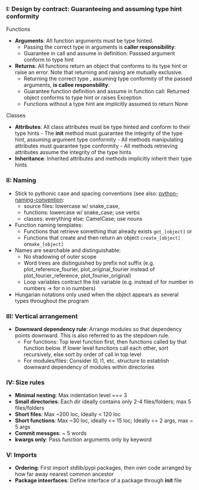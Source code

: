 ### I: Design by contract: Guaranteeing and assuming type hint conformity

Functions
- **Arguments**: All function arguments must be type hinted.
     - Passing the correct type in arguments is **caller responsibility**:
     - Guarantee in call and assume in definition: Passsed argument conform to type hint
- **Returns**: All functions return an object that conforms to its type hint or raise an error. Note that returning and raising are mutually exclusive.
    - Returning the correct type , assuming type conformity of the passed arguments, **is callee responsbility**: 
    - Guarantee function definition and assume in function call: Returned object conforms to type hint or raises Exception
    - Functions without a type hint are implicitly assumed to return None

Classes
   - **Attributes**: All class attributes must be type hinted and conform to their type hints
   	- The __init__ method must guarantee the integrity of the type hint, assuming argument type conformity
   	- All methods manipulating attributes must guarantee type conformity
   	- All methods retrieving attributes assume the integrity of the type hints
   - **Inheritance**: Inherited attributes and methods implicitly inherit their type hints

### II: Naming

- Stick to pythonic case and spacing conventions (see also: [python-naming-convention](https://github.com/naming-convention/naming-convention-guides/tree/master/python):
  - source files: lowercase w/ snake_case, 
  - functions:  lowercase w/ snake_case; use verbs
  - classes: everything else: CamelCase; use nouns
- Function naming templates:
	- Functions that retrieve something that already exists `get_[object]` or
 	- Functions that create and then return an object `create_[object]` or`make_[object]`
- Names are searchable and distinguishable:
	- No shadowing of outer scope
	- Word trees are distinguished by prefix not suffix (e.g. plot_reference_fourier, plot_original_fourier instead of plot_fourier_reference, plot_fourier_original)
 	- Loop variables contract the list variable (e.g. instead of for number in numbers -> for n in numbers)
- Hungarian notations only used when the object appears as several types throughout the program


### III: Vertical arrangement

- **Downward dependency rule**: Arrange modules so that dependency points downward. This is also referred to as the stepdown rule.
	- For functions: Top level function first, then functions called by that function below. If lower level functions call each other, sort recursively, else sort by order of call in top level
	- For modules/files: Consider l0, l1, etc. structure to establish downward dependency of modules within directories

### IV: Size rules

- **Minimal nesting**: Max indentation level === 3 
- **Small directories**: Each dir ideally contains only 2-4 files/folders; max 5 files/folders
- **Short files**: Max ~200 loc, Ideally < 120 loc
- **Short functions**: Max ~30 loc, ideally <= 15 loc; Ideally <= 2 args, max ~ 5 args
- **Commit messges**: ~ 5 words
- **kwargs only**: Pass function arguments only by keyword

### V: Imports

- **Ordering**: First import stdlib/pypi packages, then own code arranged by how far away nearest common ancestor
- **Package inteerfaces**: Define interface of a package through __init__ file
